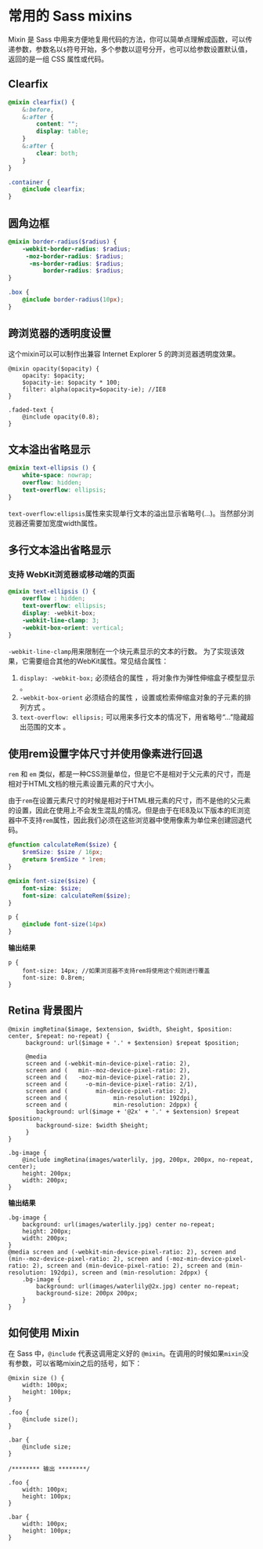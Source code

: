 # 常用的 Sass mixins

Mixin 是 Sass 中用来方便地复用代码的方法，你可以简单点理解成函数，可以传递参数，参数名以`$`符号开始，多个参数以逗号分开，也可以给参数设置默认值，返回的是一组 CSS 属性或代码。

## Clearfix

``` SCSS
@mixin clearfix() {
    &:before,
    &:after {
        content: "";
        display: table;
    }
    &:after {
        clear: both;
    }
}

.container {
 	@include clearfix;
}
```

## 圆角边框

``` SCSS
@mixin border-radius($radius) {
	-webkit-border-radius: $radius;
	 -moz-border-radius: $radius;
	  -ms-border-radius: $radius;
	      border-radius: $radius;
}

.box {
	@include border-radius(10px);
}
```

## 跨浏览器的透明度设置

这个mixin可以可以制作出兼容 Internet Explorer 5 的跨浏览器透明度效果。

```
@mixin opacity($opacity) {
	opacity: $opacity;
	$opacity-ie: $opacity * 100;
	filter: alpha(opacity=$opacity-ie); //IE8
}

.faded-text {
	@include opacity(0.8);
}      
```

## 文本溢出省略显示

``` SCSS
@mixin text-ellipsis () {
    white-space: nowrap;
    overflow: hidden;
    text-overflow: ellipsis;
}
```

`text-overflow:ellipsis`属性来实现单行文本的溢出显示省略号(…)。当然部分浏览器还需要加宽度width属性。

## 多行文本溢出省略显示

### 支持 WebKit浏览器或移动端的页面

``` SCSS
@mixin text-ellipsis () {
	overflow : hidden;
	text-overflow: ellipsis;
	display: -webkit-box;
	-webkit-line-clamp: 3;
	-webkit-box-orient: vertical;
}
```

`-webkit-line-clamp`用来限制在一个块元素显示的文本的行数。 为了实现该效果，它需要组合其他的WebKit属性。常见结合属性：

1. `display: -webkit-box;` 必须结合的属性 ，将对象作为弹性伸缩盒子模型显示 。
2. `-webkit-box-orient` 必须结合的属性 ，设置或检索伸缩盒对象的子元素的排列方式 。
3. `text-overflow: ellipsis;` 可以用来多行文本的情况下，用省略号“…”隐藏超出范围的文本 。

## 使用rem设置字体尺寸并使用像素进行回退

`rem` 和 `em` 类似，都是一种CSS测量单位，但是它不是相对于父元素的尺寸，而是相对于HTML文档的根元素设置元素的尺寸大小。

由于`rem`在设置元素尺寸的时候是相对于HTML根元素的尺寸，而不是他的父元素的设置，因此在使用上不会发生混乱的情况。但是由于在IE8及以下版本的IE浏览器中不支持`rem`属性，因此我们必须在这些浏览器中使用像素为单位来创建回退代码。

``` SCSS
@function calculateRem($size) {
	$remSize: $size / 16px;
	@return $remSize * 1rem;
}

@mixin font-size($size) {
	font-size: $size;
	font-size: calculateRem($size);
}

p {
	@include font-size(14px)
}
```

**输出结果**

```
p {
	font-size: 14px; //如果浏览器不支持rem将使用这个规则进行覆盖
	font-size: 0.8rem;
}
```

## Retina 背景图片

```
@mixin imgRetina($image, $extension, $width, $height, $position: center, $repeat: no-repeat) {
     background: url($image + '.' + $extension) $repeat $position;
          
     @media 
     screen and (-webkit-min-device-pixel-ratio: 2),
     screen and (   min--moz-device-pixel-ratio: 2),
     screen and (   -moz-min-device-pixel-ratio: 2),
     screen and (     -o-min-device-pixel-ratio: 2/1),
     screen and (        min-device-pixel-ratio: 2),
     screen and (             min-resolution: 192dpi), 
     screen and (             min-resolution: 2dppx) {    
        background: url($image + '@2x' + '.' + $extension) $repeat $position;
        background-size: $width $height;
     }
}

.bg-image {
	@include imgRetina(images/waterlily, jpg, 200px, 200px, no-repeat, center);
	height: 200px;
	width: 200px;
}
```

**输出结果**

```
.bg-image {
	background: url(images/waterlily.jpg) center no-repeat;
	height: 200px;
	width: 200px;
}
@media screen and (-webkit-min-device-pixel-ratio: 2), screen and (min--moz-device-pixel-ratio: 2), screen and (-moz-min-device-pixel-ratio: 2), screen and (min-device-pixel-ratio: 2), screen and (min-resolution: 192dpi), screen and (min-resolution: 2dppx) {
	.bg-image {
		background: url(images/waterlily@2x.jpg) center no-repeat;
		background-size: 200px 200px;
	}
}
```


## 如何使用 Mixin

在 Sass 中，`@include` 代表这调用定义好的 `@mixin`。在调用的时候如果`mixin`没有参数，可以省略mixin之后的括号，如下：

```
@mixin size () {
    width: 100px;
    height: 100px;
}

.foo {
    @include size();
}

.bar {
    @include size;
}

/******** 输出 ********/

.foo {
    width: 100px;
    height: 100px;
}

.bar {
    width: 100px;
    height: 100px;
}
```